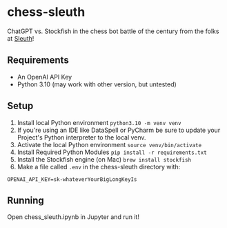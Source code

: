 # chess-sleuth
ChatGPT vs. Stockfish in the chess bot battle of the century from the folks at [Sleuth](https://hellosleuth.com/)!

## Requirements
* An OpenAI API Key
* Python 3.10 (may work with other version, but untested)

## Setup
1. Install local Python environment `python3.10 -m venv venv`
2. If you're using an IDE like DataSpell or PyCharm be sure to update your Project's Python interpreter to the local venv.
3. Activate the local Python environment `source venv/bin/activate`
4. Install Required Python Modules `pip install -r requirements.txt`
5. Install the Stockfish engine (on Mac) `brew install stockfish`
6. Make a file called `.env` in the chess-sleuth directory with:
```
OPENAI_API_KEY=sk-whateverYourBigLongKeyIs
```

## Running
Open chess_sleuth.ipynb in Jupyter and run it!
